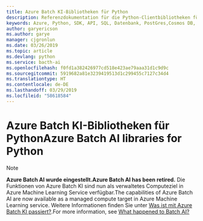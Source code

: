 ```yaml
---
title: Azure Batch KI-Bibliotheken für Python
description: Referenzdokumentation für die Python-Clientbibliotheken für Azure Batch KI
keywords: Azure, Python, SDK, API, SQL, Datenbank, PostGres,Cosmos DB, NoSQL
author: garyericson
ms.author: garye
manager: cjgronlun
ms.date: 03/26/2019
ms.topic: article
ms.devlang: python
ms.service: bacth-ai
ms.openlocfilehash: f0fd1a382426977cd518e423ae79aaa31d1c9d9c
ms.sourcegitcommit: 5919682a81e3239419513d1c299455c7127c34d4
ms.translationtype: HT
ms.contentlocale: de-DE
ms.lasthandoff: 03/29/2019
ms.locfileid: "58618584"
---
```

# <a name="azure-batch-ai-libraries-for-python"></a><span data-ttu-id="4d65f-104">Azure Batch KI-Bibliotheken für Python</span><span class="sxs-lookup"><span data-stu-id="4d65f-104">Azure Batch AI libraries for Python</span></span>

>[!Note]
><span data-ttu-id="4d65f-105">**Azure Batch AI wurde eingestellt.**</span><span class="sxs-lookup"><span data-stu-id="4d65f-105">**Azure Batch AI has been retired.**</span></span> <span data-ttu-id="4d65f-106">Die Funktionen von Azure Batch KI sind nun als verwaltetes Computeziel in Azure Machine Learning Service verfügbar.</span><span class="sxs-lookup"><span data-stu-id="4d65f-106">The capabilities of Azure Batch AI are now available as a managed compute target in Azure Machine Learning service.</span></span> <span data-ttu-id="4d65f-107">Weitere Informationen finden Sie unter [Was ist mit Azure Batch KI passiert?](https://aka.ms/batchai-retirement).</span><span class="sxs-lookup"><span data-stu-id="4d65f-107">For more information, see [What happened to Batch AI?](https://aka.ms/batchai-retirement)</span></span>
